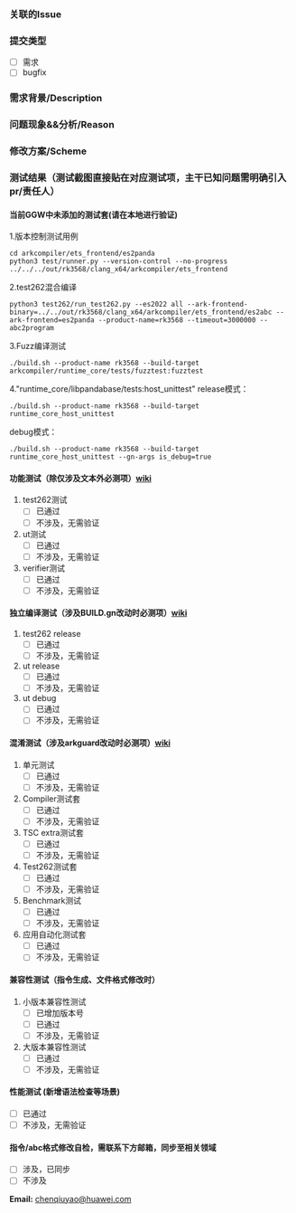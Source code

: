 ### 关联的Issue


### 提交类型
- [ ] 需求
- [ ] bugfix

### 需求背景/Description <!-- 仅涉及需求时填写 -->


### 问题现象&&分析/Reason <!-- 仅涉及bugfix时填写 -->


### 修改方案/Scheme


### 测试结果（测试截图直接贴在对应测试项，主干已知问题需明确引入pr/责任人）

#### 当前GGW中未添加的测试套(请在本地进行验证)
1.版本控制测试用例
```
cd arkcompiler/ets_frontend/es2panda
python3 test/runner.py --version-control --no-progress ../../../out/rk3568/clang_x64/arkcompiler/ets_frontend
```

2.test262混合编译
```
python3 test262/run_test262.py --es2022 all --ark-frontend-binary=../../out/rk3568/clang_x64/arkcompiler/ets_frontend/es2abc --ark-frontend=es2panda --product-name=rk3568 --timeout=3000000 --abc2program
```

3.Fuzz编译测试
```
./build.sh --product-name rk3568 --build-target arkcompiler/runtime_core/tests/fuzztest:fuzztest
```

4."runtime_core/libpandabase/tests:host_unittest"
release模式：
```
./build.sh --product-name rk3568 --build-target runtime_core_host_unittest
```
debug模式：
```
./build.sh --product-name rk3568 --build-target runtime_core_host_unittest --gn-args is_debug=true
```

#### 功能测试（除仅涉及文本外必测项）[wiki](https://gitee.com/openharmony/arkcompiler_ets_frontend/wikis/%E4%BB%A3%E7%A0%81%E6%8F%90%E4%BA%A4%E8%A6%81%E6%B1%82%E5%8F%8A%E6%B5%8B%E8%AF%95%E9%AA%8C%E8%AF%81%E6%B5%81%E7%A8%8B)
1. test262测试
    - [ ] 已通过
    - [ ] 不涉及，无需验证

2. ut测试
    - [ ] 已通过
    - [ ] 不涉及，无需验证

3. verifier测试
    - [ ] 已通过
    - [ ] 不涉及，无需验证

#### 独立编译测试（涉及BUILD.gn改动时必测项）[wiki](https://gitee.com/ark_standalone_build/docs#arkcompiler%E5%BC%80%E5%8F%91%E6%8C%87%E5%AF%BC)
1. test262 release
    - [ ] 已通过
    - [ ] 不涉及，无需验证

2. ut release
    - [ ] 已通过
    - [ ] 不涉及，无需验证

3. ut debug
    - [ ] 已通过
    - [ ] 不涉及，无需验证

#### 混淆测试（涉及arkguard改动时必测项）[wiki](https://gitee.com/openharmony/arkcompiler_ets_frontend/wikis/%E6%B7%B7%E6%B7%86%E6%B5%8B%E8%AF%95%E9%AA%8C%E8%AF%81%E6%B5%81%E7%A8%8B?sort_id=11451209)
1. 单元测试
    - [ ] 已通过
    - [ ] 不涉及，无需验证

2. Compiler测试套
    - [ ] 已通过
    - [ ] 不涉及，无需验证

3. TSC extra测试套
    - [ ] 已通过
    - [ ] 不涉及，无需验证

4. Test262测试套
    - [ ] 已通过
    - [ ] 不涉及，无需验证

5. Benchmark测试
    - [ ] 已通过
    - [ ] 不涉及，无需验证

6. 应用自动化测试套
    - [ ] 已通过
    - [ ] 不涉及，无需验证

#### 兼容性测试（指令生成、文件格式修改时）
1. 小版本兼容性测试 <!-- 修改导致新abc无法运行在老镜像上时，需新增版本号 -->
    - [ ] 已增加版本号
    - [ ] 已通过
    - [ ] 不涉及，无需验证

2. 大版本兼容性测试 <!-- 配置target-api-version时，生成的abc需要能在对应版本运行-->
    - [ ] 已通过
    - [ ] 不涉及，无需验证

#### 性能测试 (新增语法检查等场景)
- [ ] 已通过
- [ ] 不涉及，无需验证

#### 指令/abc格式修改自检，需联系下方邮箱，同步至相关领域
- [ ] 涉及，已同步
- [ ] 不涉及

**Email:** chenqiuyao@huawei.com
